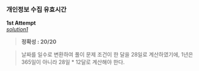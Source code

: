 ### 개인정보 수집 유효시간
**1st Attempt**  
[*solution1*](https://github.com/All4Nothing/Coding-Test/blob/main/2023_KAKAO_BLIND_RECRUITMENT/개인정보_수집_유효시간/solution.py)

> **정확성 : 20/20**

> 날짜를 일수로 변환하여 풀이
> 문제 조건이 한 달을 28일로 계산하였기에, 1년은 365일이 아니라 28일 * 12달로 계산해야 한다.
